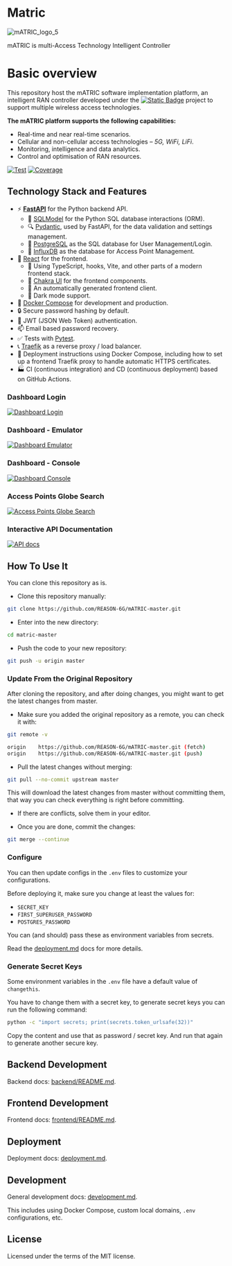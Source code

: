 # Matric


![mATRIC_logo_5](https://github.com/REASON-6G/mATRIC/assets/63154875/2d3c0350-668f-44f7-a5bf-e9bdd90cb299)


mATRIC is multi-Access Technology Intelligent Controller

# Basic overview 
This repository host the mATRIC software implementation platform, an intelligent RAN controller developed under the [![Static Badge](https://img.shields.io/badge/REASON-project)](https://reason-open-networks.ac.uk/about/) project to support multiple wireless access technologies.


**The mATRIC platform supports the following capabilities:**

- Real-time and near real-time scenarios.
- Cellular and non-cellular access technologies – _5G, WiFi, LiFi_.
- Monitoring, intelligence and data analytics.
- Control and optimisation of RAN resources.

<a href="https://github.com/tiangolo/full-stack-fastapi-template/actions?query=workflow%3ATest" target="_blank"><img src="https://github.com/tiangolo/full-stack-fastapi-template/workflows/Test/badge.svg" alt="Test"></a>
<a href="https://coverage-badge.samuelcolvin.workers.dev/redirect/tiangolo/full-stack-fastapi-template" target="_blank"><img src="https://coverage-badge.samuelcolvin.workers.dev/tiangolo/full-stack-fastapi-template.svg" alt="Coverage"></a>

## Technology Stack and Features

- ⚡ [**FastAPI**](https://fastapi.tiangolo.com) for the Python backend API.
    - 🧰 [SQLModel](https://sqlmodel.tiangolo.com) for the Python SQL database interactions (ORM).
    - 🔍 [Pydantic](https://docs.pydantic.dev), used by FastAPI, for the data validation and settings management.
    - 💾 [PostgreSQL](https://www.postgresql.org) as the SQL database for User Management/Login.
    - 💽 [InfluxDB](https://www.influxdata.com) as the database for Access Point Management.
- 🚀 [React](https://react.dev) for the frontend.
    - 💃 Using TypeScript, hooks, Vite, and other parts of a modern frontend stack.
    - 🎨 [Chakra UI](https://chakra-ui.com) for the frontend components.
    - 🤖 An automatically generated frontend client.
    - 🦇 Dark mode support.
- 🐋 [Docker Compose](https://www.docker.com) for development and production.
- 🔒 Secure password hashing by default.
- 🔑 JWT (JSON Web Token) authentication.
- 📫 Email based password recovery.
- ✅ Tests with [Pytest](https://pytest.org).
- 📞 [Traefik](https://traefik.io) as a reverse proxy / load balancer.
- 🚢 Deployment instructions using Docker Compose, including how to set up a frontend Traefik proxy to handle automatic HTTPS certificates.
- 🏭 CI (continuous integration) and CD (continuous deployment) based on GitHub Actions.

### Dashboard Login

[![Dashboard Login](img/login_screen.png)](https://github.com/REASON-6G/mATRIC-master)

### Dashboard - Emulator

[![Dashboard Emulator](img/emulator.png)](https://github.com/REASON-6G/mATRIC-master)

### Dashboard - Console

[![Dashboard Console](img/console.png)](https://github.com/REASON-6G/mATRIC-master)

### Access Points Globe Search

[![Access Points Globe Search](img/globe.png)](https://github.com/REASON-6G/mATRIC-master)

### Interactive API Documentation

[![API docs](img/docs.png)](https://github.com/REASON-6G/mATRIC-master)

## How To Use It

You can clone this repository as is.

- Clone this repository manually:

```bash
git clone https://github.com/REASON-6G/mATRIC-master.git
```

- Enter into the new directory:

```bash
cd matric-master
```

- Push the code to your new repository:

```bash
git push -u origin master
```

### Update From the Original Repository

After cloning the repository, and after doing changes, you might want to get the latest changes from master.

- Make sure you added the original repository as a remote, you can check it with:

```bash
git remote -v

origin    https://github.com/REASON-6G/mATRIC-master.git (fetch)
origin    https://github.com/REASON-6G/mATRIC-master.git (push)
```

- Pull the latest changes without merging:

```bash
git pull --no-commit upstream master
```

This will download the latest changes from master without committing them, that way you can check everything is right before committing.

- If there are conflicts, solve them in your editor.

- Once you are done, commit the changes:

```bash
git merge --continue
```

### Configure

You can then update configs in the `.env` files to customize your configurations.

Before deploying it, make sure you change at least the values for:

- `SECRET_KEY`
- `FIRST_SUPERUSER_PASSWORD`
- `POSTGRES_PASSWORD`

You can (and should) pass these as environment variables from secrets.

Read the [deployment.md](./deployment.md) docs for more details.

### Generate Secret Keys

Some environment variables in the `.env` file have a default value of `changethis`.

You have to change them with a secret key, to generate secret keys you can run the following command:

```bash
python -c "import secrets; print(secrets.token_urlsafe(32))"
```

Copy the content and use that as password / secret key. And run that again to generate another secure key.

## Backend Development

Backend docs: [backend/README.md](./backend/README.md).

## Frontend Development

Frontend docs: [frontend/README.md](./frontend/README.md).

## Deployment

Deployment docs: [deployment.md](./deployment.md).

## Development

General development docs: [development.md](./development.md).

This includes using Docker Compose, custom local domains, `.env` configurations, etc.

## License

Licensed under the terms of the MIT license.
